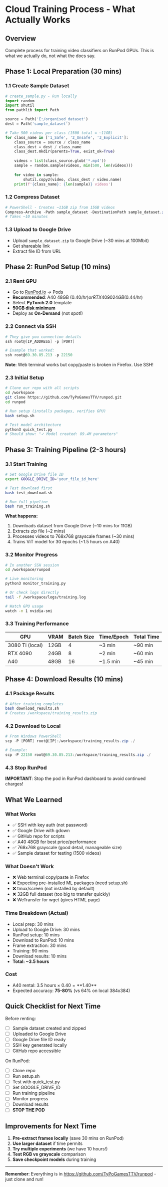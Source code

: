 # Cloud Training Process - What Actually Works

## Overview
Complete process for training video classifiers on RunPod GPUs. This is what we actually do, not what the docs say.

## Phase 1: Local Preparation (30 mins)

### 1.1 Create Sample Dataset
```python
# create_sample.py - Run locally
import random
import shutil
from pathlib import Path

source = Path('E:/organised_dataset')
dest = Path('sample_dataset')

# Take 500 videos per class (1500 total = ~11GB)
for class_name in ['1_Safe', '2_Unsafe', '3_Explicit']:
    class_source = source / class_name
    class_dest = dest / class_name
    class_dest.mkdir(parents=True, exist_ok=True)
    
    videos = list(class_source.glob('*.mp4'))
    sample = random.sample(videos, min(500, len(videos)))
    
    for video in sample:
        shutil.copy2(video, class_dest / video.name)
    print(f'{class_name}: {len(sample)} videos')
```

### 1.2 Compress Dataset
```powershell
# PowerShell - Creates ~11GB zip from 15GB videos
Compress-Archive -Path sample_dataset -DestinationPath sample_dataset.zip -CompressionLevel Optimal
# Takes ~10 minutes
```

### 1.3 Upload to Google Drive
- Upload `sample_dataset.zip` to Google Drive (~30 mins at 100Mbit)
- Get shareable link
- Extract file ID from URL

## Phase 2: RunPod Setup (10 mins)

### 2.1 Rent GPU
- Go to [RunPod.io](https://runpod.io) → Pods
- **Recommended**: A40 48GB ($0.40/hr) or RTX 4090 24GB ($0.44/hr)
- Select **PyTorch 2.0** template
- **50GB disk minimum**
- Deploy as **On-Demand** (not spot!)

### 2.2 Connect via SSH
```powershell
# They give you connection details
ssh root@[IP_ADDRESS] -p [PORT]

# Example that worked:
ssh root@69.30.85.213 -p 22150
```

**Note**: Web terminal works but copy/paste is broken in Firefox. Use SSH!

### 2.3 Initial Setup
```bash
# Clone our repo with all scripts
cd /workspace
git clone https://github.com/TyPoGamesTTV/runpod.git
cd runpod

# Run setup (installs packages, verifies GPU)
bash setup.sh

# Test model architecture
python3 quick_test.py
# Should show: "✓ Model created: 89.4M parameters"
```

## Phase 3: Training Pipeline (2-3 hours)

### 3.1 Start Training
```bash
# Set Google Drive file ID
export GOOGLE_DRIVE_ID='your_file_id_here'

# Test download first
bash test_download.sh

# Run full pipeline
bash run_training.sh
```

**What happens:**
1. Downloads dataset from Google Drive (~10 mins for 11GB)
2. Extracts zip file (~2 mins)
3. Processes videos to 768x768 grayscale frames (~30 mins)
4. Trains ViT model for 30 epochs (~1.5 hours on A40)

### 3.2 Monitor Progress
```bash
# In another SSH session
cd /workspace/runpod

# Live monitoring
python3 monitor_training.py

# Or check logs directly
tail -f /workspace/logs/training.log

# Watch GPU usage
watch -n 1 nvidia-smi
```

### 3.3 Training Performance

| GPU | VRAM | Batch Size | Time/Epoch | Total Time |
|-----|------|------------|------------|------------|
| 3080 Ti (local) | 12GB | 4 | ~3 min | ~90 min |
| RTX 4090 | 24GB | 8 | ~2 min | ~60 min |
| A40 | 48GB | 16 | ~1.5 min | ~45 min |

## Phase 4: Download Results (10 mins)

### 4.1 Package Results
```bash
# After training completes
bash download_results.sh
# Creates /workspace/training_results.zip
```

### 4.2 Download to Local
```powershell
# From Windows PowerShell
scp -P [PORT] root@[IP]:/workspace/training_results.zip ./

# Example:
scp -P 22150 root@69.30.85.213:/workspace/training_results.zip ./
```

### 4.3 Stop RunPod
**IMPORTANT**: Stop the pod in RunPod dashboard to avoid continued charges!

## What We Learned

### What Works
- ✅ SSH with key auth (not password)
- ✅ Google Drive with gdown
- ✅ GitHub repo for scripts
- ✅ A40 48GB for best price/performance
- ✅ 768x768 grayscale (good detail, manageable size)
- ✅ Sample dataset for testing (1500 videos)

### What Doesn't Work
- ❌ Web terminal copy/paste in Firefox
- ❌ Expecting pre-installed ML packages (need setup.sh)
- ❌ tmux/screen (not installed by default)
- ❌ 32GB full dataset (too big to transfer quickly)
- ❌ WeTransfer for wget (gives HTML page)

### Time Breakdown (Actual)
- Local prep: 30 mins
- Upload to Google Drive: 30 mins
- RunPod setup: 10 mins
- Download to RunPod: 10 mins
- Frame extraction: 30 mins
- Training: 90 mins
- Download results: 10 mins
- **Total: ~3.5 hours**

### Cost
- A40 rental: 3.5 hours × $0.40 = **$1.40**
- Expected accuracy: **75-80%** (vs 64% on local 384x384)

## Quick Checklist for Next Time

Before renting:
- [ ] Sample dataset created and zipped
- [ ] Uploaded to Google Drive
- [ ] Google Drive file ID ready
- [ ] SSH key generated locally
- [ ] GitHub repo accessible

On RunPod:
- [ ] Clone repo
- [ ] Run setup.sh
- [ ] Test with quick_test.py
- [ ] Set GOOGLE_DRIVE_ID
- [ ] Run training pipeline
- [ ] Monitor progress
- [ ] Download results
- [ ] **STOP THE POD**

## Improvements for Next Time

1. **Pre-extract frames locally** (save 30 mins on RunPod)
2. **Use larger dataset** if time permits
3. **Try multiple experiments** (we have 10 hours!)
4. **Test RGB vs grayscale** comparison
5. **Save checkpoint models** during training

---

**Remember**: Everything is in https://github.com/TyPoGamesTTV/runpod - just clone and run!